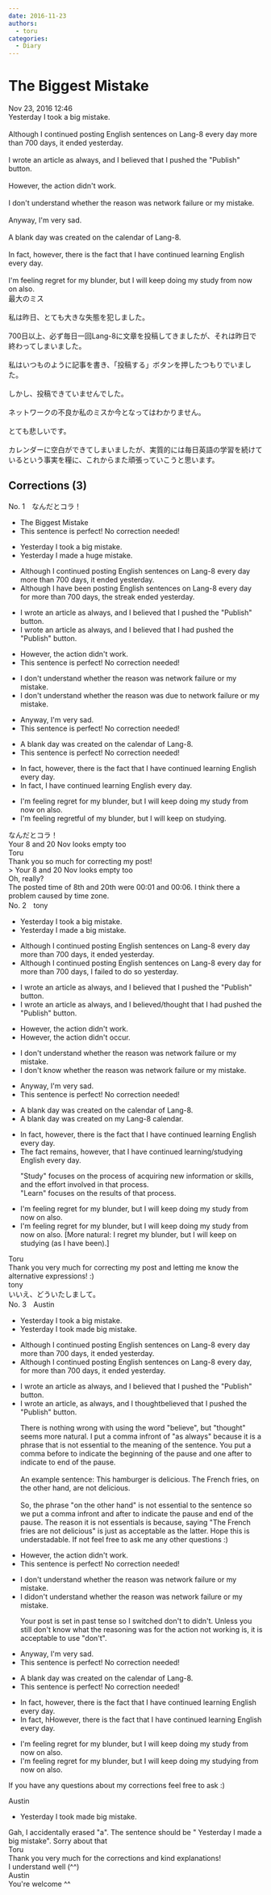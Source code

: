 ```yaml
---
date: 2016-11-23
authors:
  - toru
categories:
  - Diary
---
```


<h1 id="subject_show">The Biggest Mistake</h1>
<div class="date">Nov 23, 2016 12:46</div>
<div id="post"><div id="body_show_ori">
Yesterday I took a big mistake.<br/><br/>Although I continued posting English sentences on Lang-8 every day more than 700 days, it ended yesterday.<br/><br/>I wrote an article as always, and I believed that I pushed the "Publish" button.<br/><br/>However, the action didn't work.<br/><br/>I don't understand whether the reason was network failure or my mistake.<br/><br/>Anyway, I'm very sad.<br/><br/>A blank day was created on the calendar of Lang-8.<br/><br/>In fact, however, there is the fact that I have continued learning English every day.<br/><br/>I'm feeling regret for my blunder, but I will keep doing my study from now on also.
</div></div>

<!-- more -->

<div id="post_ja"><div id="body_show_mo">
最大のミス<br/><br/>私は昨日、とても大きな失態を犯しました。<br/><br/>700日以上、必ず毎日一回Lang-8に文章を投稿してきましたが、それは昨日で終わってしまいました。<br/><br/>私はいつものように記事を書き、「投稿する」ボタンを押したつもりでいました。<br/><br/>しかし、投稿できていませんでした。<br/><br/>ネットワークの不良か私のミスか今となってはわかりません。<br/><br/>とても悲しいです。<br/><br/>カレンダーに空白ができてしまいましたが、実質的には毎日英語の学習を続けているという事実を糧に、これからまた頑張っていこうと思います。
</div></div>

## Corrections (3)
<div id="block"><div class="first_name"> No. 1　<span class="just_name">なんだとコラ！</span></div><div id="block2">
<ul class="correction_field">
<li class="incorrect">The Biggest Mistake</li>
<li class="corrected perfect">This sentence is perfect! No correction needed!</li>
</ul>
<ul class="correction_field">
<li class="incorrect">Yesterday I took a big mistake.</li>
<li class="corrected correct">
Yesterday I made a huge mistake.
</li>
</ul>
<ul class="correction_field">
<li class="incorrect">Although I continued posting English sentences on Lang-8 every day more than 700 days, it ended yesterday.</li>
<li class="corrected correct">
Although I have been posting English sentences on Lang-8 every day for more than 700 days, the streak ended yesterday.
</li>
</ul>
<ul class="correction_field">
<li class="incorrect">I wrote an article as always, and I believed that I pushed the "Publish" button.</li>
<li class="corrected correct">
I wrote an article as always, and I believed that I had pushed the "Publish" button.
</li>
</ul>
<ul class="correction_field">
<li class="incorrect">However, the action didn't work.</li>
<li class="corrected perfect">This sentence is perfect! No correction needed!</li>
</ul>
<ul class="correction_field">
<li class="incorrect">I don't understand whether the reason was network failure or my mistake.</li>
<li class="corrected correct">
I don't understand whether the reason was due to network failure or my mistake.
</li>
</ul>
<ul class="correction_field">
<li class="incorrect">Anyway, I'm very sad.</li>
<li class="corrected perfect">This sentence is perfect! No correction needed!</li>
</ul>
<ul class="correction_field">
<li class="incorrect">A blank day was created on the calendar of Lang-8.</li>
<li class="corrected perfect">This sentence is perfect! No correction needed!</li>
</ul>
<ul class="correction_field">
<li class="incorrect">In fact, however, there is the fact that I have continued learning English every day.</li>
<li class="corrected correct">
In fact, I have continued learning English every day.
</li>
</ul>
<ul class="correction_field">
<li class="incorrect">I'm feeling regret for my blunder, but I will keep doing my study from now on also.</li>
<li class="corrected correct">
I'm feeling regretful of my blunder, but I will keep on studying.
</li>
</ul>
</div><div class="name"><span class="just_name">なんだとコラ！</span><br>
Your 8 and 20 Nov looks empty too
</div>
<div class="name"><span class="just_name">Toru</span><br>
Thank you so much for correcting my post!<br/>&gt; Your 8 and 20 Nov looks empty too<br/>Oh, really?<br/>The posted time of 8th and 20th were 00:01 and 00:06. I think there a problem caused by time zone.
</div>
</div>
<div id="block"><div class="first_name"> No. 2　<span class="just_name">tony</span></div><div id="block2">
<ul class="correction_field">
<li class="incorrect">Yesterday I took a big mistake.</li>
<li class="corrected correct">
Yesterday I <span class="f_red">made</span> a big mistake.
</li>
</ul>
<ul class="correction_field">
<li class="incorrect">Although I continued posting English sentences on Lang-8 every day more than 700 days, it ended yesterday.</li>
<li class="corrected correct">
Although I continued posting English sentences on Lang-8 every day <span class="f_red">for</span> more than 700 days, <span class="f_red">I failed to do so</span> yesterday.
</li>
</ul>
<ul class="correction_field">
<li class="incorrect">I wrote an article as always, and I believed that I pushed the "Publish" button.</li>
<li class="corrected correct">
I wrote an article as always, and I believed/thought that I <span class="f_red">had</span> pushed the "Publish" button.
</li>
</ul>
<ul class="correction_field">
<li class="incorrect">However, the action didn't work.</li>
<li class="corrected correct">
However, the action didn't <span class="f_red">occur</span>.
</li>
</ul>
<ul class="correction_field">
<li class="incorrect">I don't understand whether the reason was network failure or my mistake.</li>
<li class="corrected correct">
I don't <span class="f_red">know</span> whether the reason was network failure or my mistake.
</li>
</ul>
<ul class="correction_field">
<li class="incorrect">Anyway, I'm very sad.</li>
<li class="corrected perfect">This sentence is perfect! No correction needed!</li>
</ul>
<ul class="correction_field">
<li class="incorrect">A blank day was created on the calendar of Lang-8.</li>
<li class="corrected correct">
A blank day was created on <span class="f_red">my</span> Lang-8 calendar.
</li>
</ul>
<ul class="correction_field">
<li class="incorrect">In fact, however, there is the fact that I have continued learning English every day.</li>
<li class="corrected correct">
<span class="f_red">The fact remains</span>, however, that I have continued learning/studying English every day.
<p class="correction_comment">"Study" focuses on the process of acquiring new information or skills, and the effort involved in that process.<br/>"Learn" focuses on the results of that process.</p>
</li>
</ul>
<ul class="correction_field">
<li class="incorrect">I'm feeling regret for my blunder, but I will keep doing my study from now on also.</li>
<li class="corrected correct">
I'm feeling regret for my blunder, but I will keep doing my study from now on also. [More natural: I regret my blunder, but I will keep on studying (as I have been).]
</li>
</ul>
</div><div class="name"><span class="just_name">Toru</span><br>
Thank you very much for correcting my post and letting me know the alternative expressions! :)
</div>
<div class="name"><span class="just_name">tony</span><br>
いいえ、どういたしまして。
</div>
</div>
<div id="block"><div class="first_name"> No. 3　<span class="just_name">Austin</span></div><div id="block2">
<ul class="correction_field">
<li class="incorrect">Yesterday I took a big mistake.</li>
<li class="corrected correct">
Yesterday I <span class="f_gray"><span class="sline">took </span></span><span class="f_red">m</span>a<span class="f_red">de</span> big mistake.
</li>
</ul>
<ul class="correction_field">
<li class="incorrect">Although I continued posting English sentences on Lang-8 every day more than 700 days, it ended yesterday.</li>
<li class="corrected correct">
Although I continued posting English sentences on Lang-8 every day<span class="f_red">,</span> <span class="f_red">for </span>more than 700 days, it ended yesterday.
</li>
</ul>
<ul class="correction_field">
<li class="incorrect">I wrote an article as always, and I believed that I pushed the "Publish" button.</li>
<li class="corrected correct">
I wrote an article<span class="f_red">,</span> as always, and I <span class="f_red">thought</span><span class="f_gray"><span class="sline">believed</span></span> that I pushed the "Publish" button.
<p class="correction_comment">There is nothing wrong with using the word "believe", but "thought" seems more natural. I put a comma infront of "as always" because it is a phrase that is not essential to the meaning of the sentence. You put a comma before to indicate the beginning of the pause and one after to indicate to end of the pause.<br/><br/>An example sentence: This hamburger is delicious. The French fries, on the other hand, are not delicious.<br/><br/>So, the phrase "on the other hand" is not essential to the sentence so we put a comma infront and after to indicate the pause and end of the pause. The reason it is not essentials is because, saying "The French fries are not delicious" is just as acceptable as the latter. Hope this is understadable. If not feel free to ask me any other questions :)</p>
</li>
</ul>
<ul class="correction_field">
<li class="incorrect">However, the action didn't work.</li>
<li class="corrected perfect">This sentence is perfect! No correction needed!</li>
</ul>
<ul class="correction_field">
<li class="incorrect">I don't understand whether the reason was network failure or my mistake.</li>
<li class="corrected correct">
I d<span class="f_red">id</span><span class="f_gray"><span class="sline">o</span></span>n't understand whether the reason was network failure or my mistake.
<p class="correction_comment">Your post is set in past tense so I switched don't to didn't. Unless you still don't know what the reasoning was for the action not working is, it is acceptable to use "don't".</p>
</li>
</ul>
<ul class="correction_field">
<li class="incorrect">Anyway, I'm very sad.</li>
<li class="corrected perfect">This sentence is perfect! No correction needed!</li>
</ul>
<ul class="correction_field">
<li class="incorrect">A blank day was created on the calendar of Lang-8.</li>
<li class="corrected perfect">This sentence is perfect! No correction needed!</li>
</ul>
<ul class="correction_field">
<li class="incorrect">In fact, however, there is the fact that I have continued learning English every day.</li>
<li class="corrected correct">
<span class="f_gray"><span class="sline">In fact, h</span></span><span class="f_red">H</span>owever, there is the fact that I have continued learning English every day.
</li>
</ul>
<ul class="correction_field">
<li class="incorrect">I'm feeling regret for my blunder, but I will keep doing my study from now on also.</li>
<li class="corrected correct">
I'm feeling regret for my blunder, but I will keep <span class="f_gray"><span class="sline">doing my </span></span>study<span class="f_red">ing</span> from now on<span class="f_gray"><span class="sline"> also</span></span>.
</li>
</ul>
<p class="comment_small">
 If you have any questions about my corrections feel free to ask :)
</p>

</div><div class="name"><span class="just_name">Austin</span><br><div class="quote_field"><ul class="correction_field">
<li class="corrected correct">
Yesterday I <span class="f_gray"><span class="sline">took </span></span><span class="f_red">m</span>a<span class="f_red">de</span> big mistake.
</li>
</ul></div>
Gah, I accidentally erased "a". The sentence should be " Yesterday I made a big mistake". Sorry about that 
</div>
<div class="name"><span class="just_name">Toru</span><br>
Thank you very much for the corrections and kind explanations!<br/>I understand well (^^)
</div>
<div class="name"><span class="just_name">Austin</span><br>
You're welcome ^^
</div>
</div>

